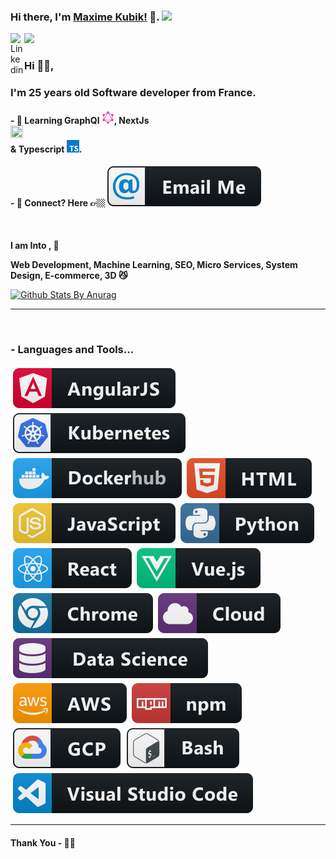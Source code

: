 <!--
**mkubdev/mkubdev** is a ✨ _special_ ✨ repository because its `README.md` (this file) appears on your GitHub profile.

Here are some ideas to get you started:

- 🔭 I’m currently working on ...
- 🌱 I’m currently learning ...
- 👯 I’m looking to collaborate on ...
- 🤔 I’m looking for help with ...
- 💬 Ask me about ...
- 📫 How to reach me: ...
- 😄 Pronouns: ...
- ⚡ Fun fact: ...
-->

### Hi there, I'm [Maxime Kubik!](https://maximekubik.com) 👋.  ![](https://pronoun.cyou/x/y?subject=He&object=Him&height=20)<a href="https://www.linkedin.com/in/maximekbk/">
  <img align="left" alt="Linkedin" width="22px" src="https://cdn.jsdelivr.net/npm/simple-icons@v3/icons/linkedin.svg" /> ![](https://visitor-badge.glitch.me/badge?page_id=mkubdev.mkubdev)
</a>
<!--
<img align="right" height="350px" width="350px" alt="GIF" src="https://media.giphy.com/media/3osxY5srzVZrwq3cFq/giphy.gif" />
-->

### Hi 🙋‍♂️,
### I'm 25 years old Software developer from France.


#### - 🥀 Learning GraphQl  <code><img height="20" src="https://raw.githubusercontent.com/github/explore/5c058a388828bb5fde0bcafd4bc867b5bb3f26f3/topics/graphql/graphql.png"></code>, NextJs <code> <img height="20" width="20" src="https://nextjs.org/static/favicon/android-chrome-192x192.png"> </code> & Typescript <code><img height="20" src="https://raw.githubusercontent.com/github/explore/80688e429a7d4ef2fca1e82350fe8e3517d3494d/topics/typescript/typescript.png"></code>.


#### - 💬 Connect? Here 👉🏼 [<img src="https://raw.githubusercontent.com/mkubdev/mkubdev/master/svg/social/email_me.svg" >](mailto:contact@maximekubik.com)


<br />


**I am Into , 🙏**

**Web Development, Machine Learning, SEO, Micro Services, System Design, E-commerce, 3D 😼**
<br />


[![Github Stats By Anurag](https://github-readme-stats.vercel.app/api?username=mkubdev&show_icons=true&title_color=fff&icon_color=79ff97&text_color=9f9f9f&bg_color=151515)](https://github.com/anuraghazra/github-readme-stats)

*************

<br />

### - Languages and Tools...

<p align="center">

<!-- For more icons please follow  https://github.com/MikeCodesDotNET/ColoredBadges -->

<img src="https://raw.githubusercontent.com/mkubdev/mkubdev/master/svg/dev/frameworks/angular.svg" alt="angular" style="vertical-align:top; margin:4px"><img src="https://raw.githubusercontent.com/mkubdev/mkubdev/master/svg/dev/services/kubernetes.svg" alt="kubernetes" style="vertical-align:top; margin:4px"><img src="https://raw.githubusercontent.com/mkubdev/mkubdev/master/svg/dev/services/dockerhub.svg" alt="dockerhub" style="vertical-align:top; margin:4px"><img src="https://raw.githubusercontent.com/mkubdev/mkubdev/master/svg/dev/languages/html.svg" alt="html" style="vertical-align:top; margin:4px">    
<img src="https://raw.githubusercontent.com/mkubdev/mkubdev/master/svg/dev/languages/js.svg" alt="js" style="vertical-align:top; margin:4px"><img src="https://raw.githubusercontent.com/mkubdev/mkubdev/master/svg/dev/languages/python.svg" alt="python" style="vertical-align:top; margin:4px"><img src="https://raw.githubusercontent.com/mkubdev/mkubdev/master/svg/dev/frameworks/react.svg" alt="react" style="vertical-align:top; margin:4px"><img src="https://raw.githubusercontent.com/mkubdev/mkubdev/master/svg/dev/frameworks/vue.svg" alt="vue" style="vertical-align:top; margin:4px"><img src="https://raw.githubusercontent.com/mkubdev/mkubdev/master/svg/dev/misc/chrome.svg" alt="chrome" style="vertical-align:top; margin:4px"><img src="https://raw.githubusercontent.com/mkubdev/mkubdev/master/svg/dev/misc/cloud.svg" alt="cloud" style="vertical-align:top; margin:4px"><img src="https://raw.githubusercontent.com/mkubdev/mkubdev/master/svg/dev/misc/datascience.svg" alt="datascience" style="vertical-align:top; margin:4px"><img src="https://raw.githubusercontent.com/mkubdev/mkubdev/master/svg/dev/services/aws.svg" alt="aws" style="vertical-align:top; margin:4px"><img src="https://raw.githubusercontent.com/mkubdev/mkubdev/master/svg/dev/services/npm.svg" alt="npm" style="vertical-align:top; margin:4px"><img src="https://raw.githubusercontent.com/mkubdev/mkubdev/master/svg/dev/services/gcp.svg" alt="gcp" style="vertical-align:top; margin:4px"><img src="https://raw.githubusercontent.com/mkubdev/mkubdev/master/svg/dev/tools/bash.svg" alt="bash" style="vertical-align:top; margin:4px"><img src="https://raw.githubusercontent.com/mkubdev/mkubdev/master/svg/dev/tools/visualstudio_code.svg" alt="vscode" style="vertical-align:top; margin:4px">

</p>

***********************************

#### Thank You - 🙏🏼

